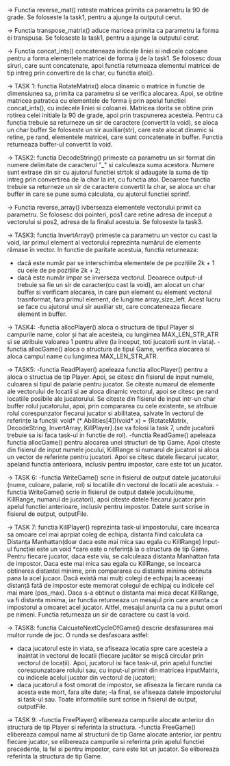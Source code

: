 -> Functia reverse_mat() roteste matricea primita ca parametru
la 90 de grade. Se foloseste la task1, pentru a ajunge la 
outputul cerut.

-> Functia transpose_matrix() aduce maricea primita ca parametru
la forma ei transpusa. Se foloseste la task1, pentru a ajunge la 
outputul cerut.

-> Functia concat_ints() concateneaza indicele liniei si indicele
coloane pentru a forma elementele matricei de forma ij de la task1.
Se folosesc doua siruri, care sunt concatenate, apoi functia returneaza
elementul matricei de tip intreg prin convertire de la char, cu functia 
atoi().

-> TASK 1: functia RotateMatrix() aloca dinamic o matrice in functie de
dimensiunea sa, primita ca parametru si se verifica alocarea.
Apoi, se obtine matricea patratica cu elementele de forma ij prin 
apelul functiei  concat_ints(), cu indecele liniei si coloanei.
Matricea dorita se obtine prin rotirea celei initiale la 90 de grade, 
apoi prin traspunerea acesteia.
Pentru ca functia trebuie sa returneze un sir de caractere (convertit
la void), se aloca un char buffer Se foloseste un sir auxiliar(str),
care este alocat dinamic si retine, pe rand, elementele matricei, 
care sunt concatenate in buffer. Functia returneaza buffer-ul convertit 
la void.

-> TASK2: functia DecodeString() primeste ca parametru un sir format din
numere delimitate de caracterul "_" si calculeaza suma acestora. Numere
sunt extrase din sir cu ajutorul functiei strtok si adaugate la suma de 
tip intreg prin convertirea de la char la int, cu functia atoi. Deoarece 
functia trebuie sa returneze un sir de caractere convertit la char, 
se aloca un char buffer in care se pune suma calculata, cu ajutorul 
functiei sprintf.

-> Functia reverse_array() ivberseaza elementele vectorului primit ca 
parametru. Se folosesc doi pointeri, pos1 care retine adresa de inceput
a vectorului si pos2, adresa de la finalul acestuia. Se foloseste la task3.

-> TASK3: functia InvertArray() primeste ca parametru un vector cu cast 
la void, iar primul element al vectorului reprezinta numărul de elemente 
rămase în vector. In functie de paritate acestuia, functia returneaza:
- dacă este număr par se interschimba elementele de pe pozițiile 
2k + 1 cu cele de pe pozițiile 2k + 2;
- dacă este număr impar se inverseza vectorul.
Deoarece output-ul trebuie sa fie un sir de caracter(cu cast la void),
am alocat un char buffer si verificam alocarea, in care pun element 
cu element vectorul trasnformat, fara primul element, de lungime
array_size_left. Acest lucru se face cu ajutorul unui sir auxiliar 
str, care concateneaza fiecare element in buffer.

-> TASK4: -functia allocPlayer() aloca o structura de tipul Player si 
campurile name, color și hat ale acesteia, cu lungimea MAX_LEN_STR_ATR 
si se atribuie valoarea 1 pentru alive (la inceput, toti jucatorii sunt
in viata).
          -functia allocGame() aloca o structura de tipul Game, verifica 
alocarea si aloca campul name cu lungimea MAX_LEN_STR_ATR.

-> TASK5: -functia ReadPlayer() apeleaza functia allocPlayer() pentru a 
aloca o structua de tip Player. Apoi, se citesc din fisierul de input
numele, culoarea si tipul de palarie pentru jucator. Se citeste numarul
de elemente ale vectorului de locatii si ae aloca dinamic vectorul, apoi
se citesc pe rand locatiile posibile ale jucatorului. Se citeste din 
fisierul de input intr-un char buffer rolul jucatorului, apoi, prin 
compararea cu cele existente, se atribuie rolul corespunzator fiecarui
jucator si abilitatea,  salvate în vectorul de referințe la funcții: void*
(* Abilities[4])(void* x) = {RotateMatrix, DecodeString, InvertArray,
KillPlayer}.(se va folosi la task 7, unde jucatorii trebuie sa isi faca
task-ul in functie de rol).
        -functia ReadGame() apeleaza functia allocGame() pentru alocarea
unei structuri de tip Game. Apoi citeste din fisierul de input numele
jocului, KillRange si numarul de jucatori si aloca un vector de referinte
pentru jucatori. Apoi se citesc datele fiecarui jucator, apeland functia
anterioara, inclusiv pentru impostor, care este tot un jucator.

-> TASK 6: -functia WriteGame() scrie in fisierul de output datele
jucatorului (nume, culoare, palarie, rol) si locatiile din vectorul
de locatii ale acestuia.
          -functia WriteGame() scrie in fisierul de output datele 
jocului(nume, KillRange, numarul de jucatori), apoi citeste datele
fiecarui jucator prin apelul functiei anterioare, inclusiv pentru impostor.
Datele sunt scrise in fisierul de output, outputFile.

-> TASK 7: functia KillPlayer() reprezinta task-ul impostorului,
care incearca sa omoare cel mai aprpiat coleg de echipa, distanta 
fiind calculata ca Distanța Manhattan(doar daca este mai mica sau
egala cu KillRange) Input-ul funcției este un void *care este o
referință la o structura de tip Game. Pentru fiecare jucator, daca
este viu, se calculeaza distanta Manhattan fata de impostor. Daca este
mai mica sau egala cu KillRange, se incearca obtinerea distantei minime,
prin compararea cu distanta minima obtinuta pana la acel jucaor.
Dacă există mai mulți colegi de echipaj la aceeași distanță fată de
impostor este memorat colegul de echipaj cu indicele cel mai mare
(pos_max). Daca s-a obtinut o distanta mai mica decat KillRange,
va fi distanta minima, iar functia returneaza un mesajul prin care anunta
ca impostorul a omoaret acel jucator. Altfel, mesajul anunta ca nu a putut 
omori pe nimeni. Functia returneaza un sir de caractere cu cast la void.

-> TASK8: functia CalcuateNextCycleOfGame() descrie desfasurarea 
mai multor runde de joc. O runda se desfasoara astfel:
- daca jucatorul este in viata, se afiseaza locatia spre care acesteia
a inaintat in vectorul de locatii (fiecare jucător se mișcă circular
prin vectorul de locații). Apoi, jucatorul isi face task-ul, prin
apelul functiei corespunzatoare rolului sau, cu input-ul primit
din matricea inputMatrix, cu indicele acelui jucator din vectorul
de jucatori;
- daca jucatorul a fost omorat de impostor, se afiseaza la fiecare runda
ca acesta este mort, fara alte date;
-la final, se afiseaza datele impostorului si task-ul sau.
Toate informatiile sunt scrise in fisierul de output, outputFile.

-> TASK 9: -functia FreePlayer() elibereaza campurile alocate anterior din 
structura de tip Player si referinta la structura.
          -functia FreeGame() elibereaza campul name al structurii de 
tip Game alocate anterior, iar pentru fiecare jucator, se elibereaza
campurile si referinta prin apelul functiei precedente, la fel si
pentru impostor, care este tot un jucator. Se elibereaza referinta
la structura de tip Game.